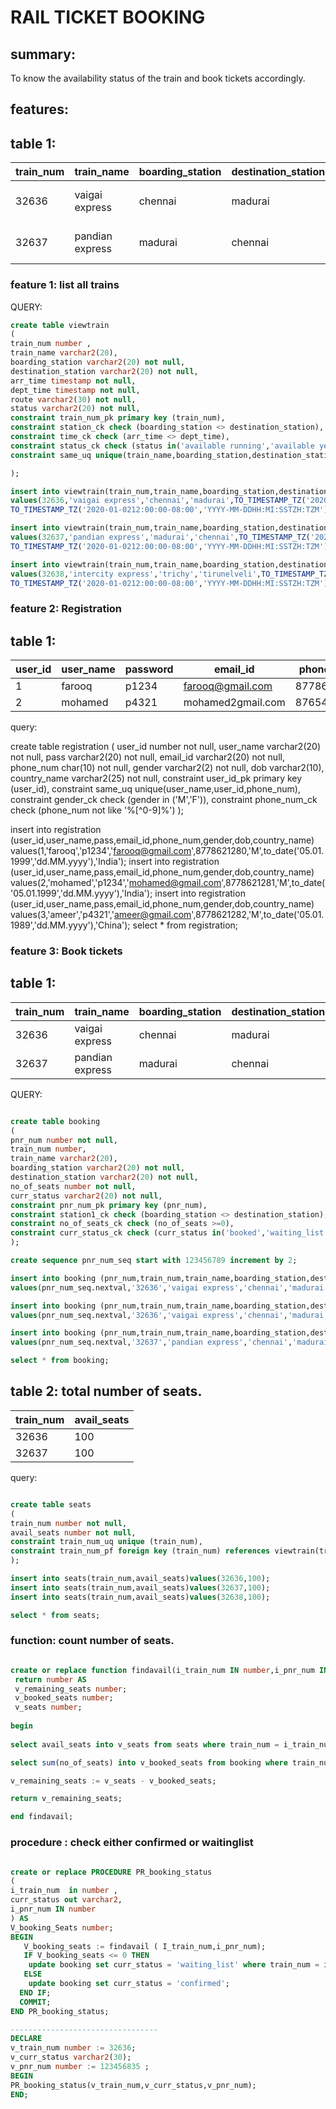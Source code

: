 # RAIL TICKET BOOKING

## summary:
To know the availability status of the train and book tickets accordingly. 

## features:
## table 1:
| train_num | train_name      | boarding_station | destination_station | arr_time                     | dept_time                    | route                  | status            |
|-----------|-----------------|------------------|---------------------|------------------------------|------------------------------|------------------------|-------------------|
| 32636     | vaigai express  | chennai          | madurai             | 01-JAN-20 02.00.00.000000 AM | 02-JAN-20 12.00.00.000000 PM | chennai-trichy-madurai | available running |
| 32637     | pandian express | madurai          | chennai             | 01-JAN-20 02.00.00.000000 AM | 02-JAN-20 12.00.00.000000 PM | madurai-trichy-chennai | available running |

### feature 1: list all trains


QUERY:

``` sql
create table viewtrain
(
train_num number ,
train_name varchar2(20),
boarding_station varchar2(20) not null,
destination_station varchar2(20) not null,
arr_time timestamp not null,
dept_time timestamp not null,
route varchar2(30) not null,
status varchar2(20) not null,
constraint train_num_pk primary key (train_num),
constraint station_ck check (boarding_station <> destination_station),
constraint time_ck check (arr_time <> dept_time),
constraint status_ck check (status in('available running','available yet to start','not available','cancelled')),
constraint same_uq unique(train_name,boarding_station,destination_station)

);

insert into viewtrain(train_num,train_name,boarding_station,destination_station,arr_time,dept_time,route,status)
values(32636,'vaigai express','chennai','madurai',TO_TIMESTAMP_TZ('2020-01-0102:00:00-08:00','YYYY-MM-DDHH:MI:SSTZH:TZM'),
TO_TIMESTAMP_TZ('2020-01-0212:00:00-08:00','YYYY-MM-DDHH:MI:SSTZH:TZM'),'chennai-trichy-madurai','available running');

insert into viewtrain(train_num,train_name,boarding_station,destination_station,arr_time,dept_time,route,status)
values(32637,'pandian express','madurai','chennai',TO_TIMESTAMP_TZ('2020-01-0102:00:00-08:00','YYYY-MM-DDHH:MI:SSTZH:TZM'),
TO_TIMESTAMP_TZ('2020-01-0212:00:00-08:00','YYYY-MM-DDHH:MI:SSTZH:TZM'),'madurai-trichy-chennai','available running');

insert into viewtrain(train_num,train_name,boarding_station,destination_station,arr_time,dept_time,route,status)
values(32638,'intercity express','trichy','tirunelveli',TO_TIMESTAMP_TZ('2020-01-0102:00:00-08:00','YYYY-MM-DDHH:MI:SSTZH:TZM'),
TO_TIMESTAMP_TZ('2020-01-0212:00:00-08:00','YYYY-MM-DDHH:MI:SSTZH:TZM'),'trichy-madurai-tirunelveli','available running');

```


### feature 2: Registration

## table 1:

| user_id | user_name | password | email_id          | phone_num  | gender | dob        | country_name |
|---------|-----------|----------|-------------------|------------|--------|------------|--------------|
| 1       | farooq    | p1234    | farooq@gmail.com  | 8778621280 | M      | 05.01.1999 | India        |
| 2       | mohamed   | p4321    | mohamed2gmail.com | 8765432134 | M      | 08.02.99   | India        |


query:

create table registration 
( 
user_id number not null, 
user_name varchar2(20) not null, 
pass varchar2(20) not null, 
email_id varchar2(20) not null, 
phone_num char(10) not null, 
gender varchar2(2) not null, 
dob varchar2(10), 
country_name varchar2(25) not null, 
constraint user_id_pk primary key (user_id), 
constraint same_uq unique(user_name,user_id,phone_num), 
constraint gender_ck check (gender in ('M','F')),
constraint phone_num_ck check (phone_num not like '%[^0-9]%') 
);


insert into registration (user_id,user_name,pass,email_id,phone_num,gender,dob,country_name)
values(1,'farooq','p1234','farooq@gmail.com',8778621280,'M',to_date('05.01.1999','dd.MM.yyyy'),'India');
insert into registration (user_id,user_name,pass,email_id,phone_num,gender,dob,country_name)
values(2,'mohamed','p1234','mohamed@gmail.com',8778621281,'M',to_date('05.01.1999','dd.MM.yyyy'),'India');
insert into registration (user_id,user_name,pass,email_id,phone_num,gender,dob,country_name)
values(3,'ameer','p4321','ameer@gmail.com',8778621282,'M',to_date('05.01.1989','dd.MM.yyyy'),'China');
select * from registration;


### feature 3: Book tickets
## table 1:



| train_num | train_name      | boarding_station | destination_station | no_of_seats                  | curr_status                  |
|-----------|-----------------|------------------|---------------------|------------------------------|------------------------------|
| 32636     | vaigai express  | chennai          | madurai             | 2                            | confirmed                    |
| 32637     | pandian express | madurai          | chennai             | 5                            | waiting_list                 |

QUERY: 

``` sql

create table booking
(
pnr_num number not null,
train_num number,
train_name varchar2(20),
boarding_station varchar2(20) not null,
destination_station varchar2(20) not null,
no_of_seats number not null,
curr_status varchar2(20) not null,
constraint pnr_num_pk primary key (pnr_num),
constraint station1_ck check (boarding_station <> destination_station),
constraint no_of_seats_ck check (no_of_seats >=0),
constraint curr_status_ck check (curr_status in('booked','waiting_list'))
);

create sequence pnr_num_seq start with 123456789 increment by 2;

insert into booking (pnr_num,train_num,train_name,boarding_station,destination_station,no_of_seats,curr_status)
values(pnr_num_seq.nextval,'32636','vaigai express','chennai','madurai',2,'booked');

insert into booking (pnr_num,train_num,train_name,boarding_station,destination_station,no_of_seats,curr_status)
values(pnr_num_seq.nextval,'32636','vaigai express','chennai','madurai',2,'booked');

insert into booking (pnr_num,train_num,train_name,boarding_station,destination_station,no_of_seats,curr_status)
values(pnr_num_seq.nextval,'32637','pandian express','chennai','madurai',5,'booked');

select * from booking;
```
## table 2: total number of seats.


| train_num | avail_seats |
|-----------|-------------|
| 32636     | 100         |
| 32637     | 100         |

query:
```sql

create table seats
(
train_num number not null,
avail_seats number not null,
constraint train_num_uq unique (train_num),
constraint train_num_pf foreign key (train_num) references viewtrain(train_num)
);

insert into seats(train_num,avail_seats)values(32636,100);
insert into seats(train_num,avail_seats)values(32637,100);
insert into seats(train_num,avail_seats)values(32638,100);

select * from seats;

```

### function: count number of seats.

```sql

create or replace function findavail(i_train_num IN number,i_pnr_num IN number) 
 return number AS 
 v_remaining_seats number;
 v_booked_seats number;
 v_seats number;
 
begin
 
select avail_seats into v_seats from seats where train_num = i_train_num;

select sum(no_of_seats) into v_booked_seats from booking where train_num = i_train_num and pnr_num = i_pnr_num;

v_remaining_seats := v_seats - v_booked_seats;

return v_remaining_seats;

end findavail;

```

### procedure : check either confirmed or waitinglist

```sql

create or replace PROCEDURE PR_booking_status
(
i_train_num  in number ,
curr_status out varchar2,
i_pnr_num IN number
) AS 
V_booking_Seats number;
BEGIN
   V_booking_seats := findavail ( I_train_num,i_pnr_num);
   IF V_booking_seats <= 0 THEN
    update booking set curr_status = 'waiting_list' where train_num = i_train_num;    
   ELSE
    update booking set curr_status = 'confirmed';    
  END IF;
  COMMIT;
END PR_booking_status;

---------------------------------
DECLARE
v_train_num number := 32636;
v_curr_status varchar2(30);
v_pnr_num number := 123456835 ;
BEGIN
PR_booking_status(v_train_num,v_curr_status,v_pnr_num);
END;
```
